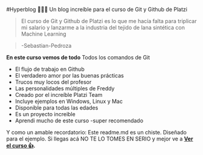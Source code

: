 #Hyperblog 🎉💚👾
Un blog increíble para el curso de Git y Github de Platzi

>El curso de Git y Github de Platzi es lo que me hacía falta para triplicar mi salario y lanzarme a la industria del tejido de lana sintética con Machine Learning

>-Sebastian-Pedroza

**En este curso vemos de todo**
Todos los comandos de Git
- El flujo de trabajo en Github
- El verdadero amor por las buenas prácticas
- Trucos muy locos del profesor
- Las personalidades múltiples de Freddy
- Creado por el increíble Platzi Team
- Incluye ejemplos en Windows, Linux y Mac
- Disponible para todas las edades
- Es un proyecto increible
- Aprendi mucho de este curso
-super recomendado 

Y como un amable recordatorio: Este readme.md es un chiste. Diseñado para el ejemplo. Si llegas acá NO TE LO TOMES EN SERIO y mejor ve a **[Ver el curso 👍](https://platzi.com/cursos/git-github/ "Ver el curso 👍").**
